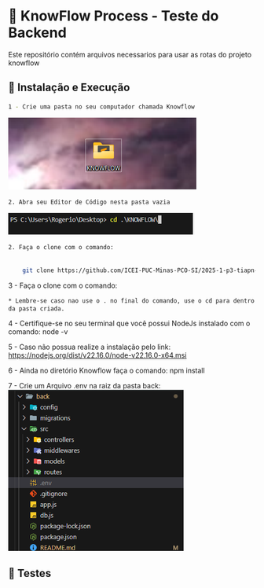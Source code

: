 
# 🧪 KnowFlow Process - Teste do Backend

Este repositório contém arquivos necessarios para usar as rotas do projeto knowflow

## 🚀 Instalação e Execução

```bash
1 - Crie uma pasta no seu computador chamada Knowflow 

```
![Pasta Criada](../../docs/images/pasta_criada.png)


```bash
2. Abra seu Editor de Código nesta pasta vazia

```

![Mudar de Pasta](../../docs/images/mude_pasta.png)



```bash
2. Faça o clone com o comando: 
    
```

```bash
    git clone https://github.com/ICEI-PUC-Minas-PCO-SI/2025-1-p3-tiapn-si-grupo-1.git .
```



3 - Faça o clone com o comando: 
    
    * Lembre-se caso nao use o . no final do comando, use o cd para dentro da pasta criada.

4 - Certifique-se no seu terminal que você possui NodeJs instalado com o comando:
    node -v

5 - Caso não possua realize a instalação pelo link: https://nodejs.org/dist/v22.16.0/node-v22.16.0-x64.msi

6 - Ainda no diretório Knowflow faça o comando:
    npm install

7 - Crie um Arquivo .env na raiz da pasta back:
    ![Criando o Env](\docs\images\create_env.png)
    


## 📖 Testes
